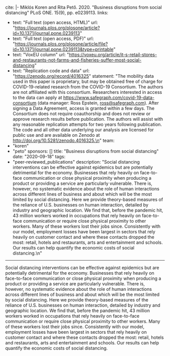 cite: |-
  Miklós Koren and Rita Pető. 2020. "Business disruptions from social distancing" PLoS ONE. 15(9), pp. e0239113.
links:
  - text: "Full text (open access, HTML)"
    url: "https://journals.plos.org/plosone/article?id=10.1371/journal.pone.0239113"
  - text: "Full text (open access, PDF)"
    url: "https://journals.plos.org/plosone/article/file?id=10.1371/journal.pone.0239113&type=printable"
  - text: "VoxEU column"
    url: "https://voxeu.org/article/it-s-retail-stores-and-restaurants-not-farms-and-fisheries-suffer-most-social-distancing"
  - text: "Replication code and data"
    url: "https://zenodo.org/record/4016325"
statement: "The mobility data used in this paper is proprietary, but may be obtained free of charge for COVID-19-related research from the COVID-19 Consortium. The authors are not affiliated with this consortium. Researchers interested in access to the data can apply at https://www.safegraph.com/covid-19-data-consortium (data manager: Ross Epstein, ross@safegraph.com). After signing a Data Agreement, access is granted within a few days. The Consortium does not require coauthorship and does not review or approve research results before publication. The authors will assist with any reasonable replication attempts for two years following publication. The code and all other data underlying our analysis are licensed for public use and are available on Zenodo at http://doi.org/10.5281/zenodo.4016325.\n"
team:
  - "koren"
  - "peto"
sponsors: []
title: "Business disruptions from social distancing"
date: "2020-09-18"
tags:
  - "peer-reviewed_publications"
description: "Social distancing interventions can be effective against epidemics but are potentially detrimental for the economy. Businesses that rely heavily on face-to-face communication or close physical proximity when producing a product or providing a service are particularly vulnerable. There is, however, no systematic evidence about the role of human interactions across different lines of business and about which will be the most limited by social distancing. Here we provide theory-based measures of the reliance of U.S. businesses on human interaction, detailed by industry and geographic location. We find that, before the pandemic hit, 43 million workers worked in occupations that rely heavily on face-to-face communication or require close physical proximity to other workers. Many of these workers lost their jobs since. Consistently with our model, employment losses have been largest in sectors that rely heavily on customer contact and where these contacts dropped the most: retail, hotels and restaurants, arts and entertainment and schools. Our results can help quantify the economic costs of social distancing.\n"

---

Social distancing interventions can be effective against epidemics but are potentially detrimental for the economy. Businesses that rely heavily on face-to-face communication or close physical proximity when producing a product or providing a service are particularly vulnerable. There is, however, no systematic evidence about the role of human interactions across different lines of business and about which will be the most limited by social distancing. Here we provide theory-based measures of the reliance of U.S. businesses on human interaction, detailed by industry and geographic location. We find that, before the pandemic hit, 43 million workers worked in occupations that rely heavily on face-to-face communication or require close physical proximity to other workers. Many of these workers lost their jobs since. Consistently with our model, employment losses have been largest in sectors that rely heavily on customer contact and where these contacts dropped the most: retail, hotels and restaurants, arts and entertainment and schools. Our results can help quantify the economic costs of social distancing.

